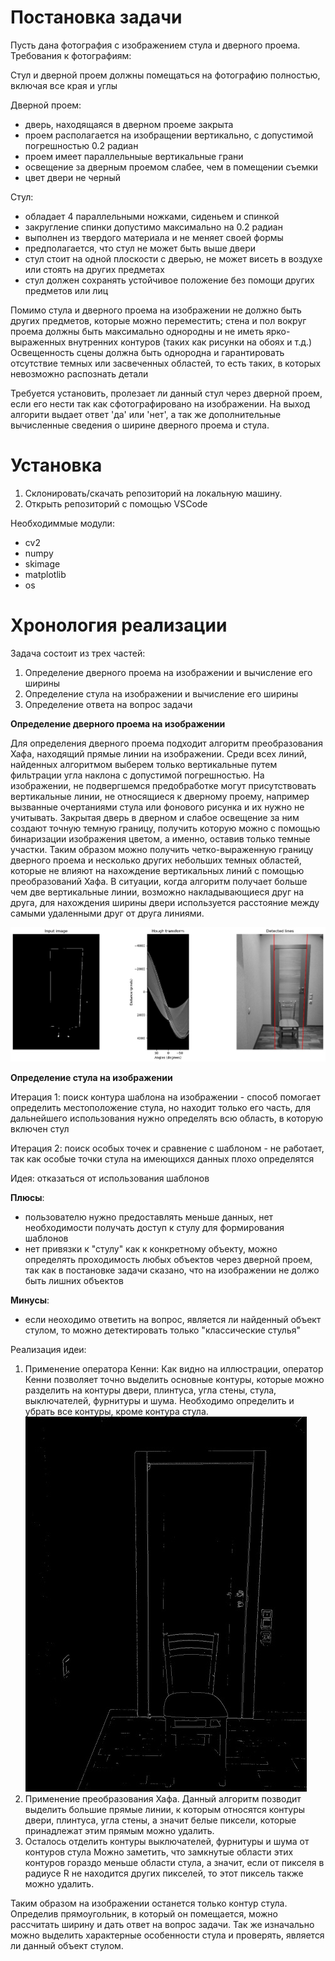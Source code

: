 
# Постановка задачи
Пусть дана фотография с изображением стула и дверного проема. 
Требования к фотографиям:

Стул и дверной проем должны помещаться на фотографию полностью, включая все края и углы

  Дверной проем:
  - дверь, находящаяся в дверном проеме закрыта
  - проем располагается на изобращении вертикально, с допустимой погрешностью 0.2 радиан 
  - проем имеет параллельныые вертикальные грани
  - освещение за дверным проемом слабее, чем в помещении съемки
  - цвет двери не черный
  
  Стул:
  - обладает 4 параллельными ножками, сиденьем и спинкой
  - закругление спинки допустимо максимально на 0.2 радиан
  - выполнен из твердого материала и не меняет своей формы 
  - предполагается, что стул не может быть выше двери 
  - стул стоит на одной плоскости с дверью, не может висеть в воздухе или стоять на других предметах
  - стул должен сохранять устойчивое положение без помощи других предметов или лиц

  Помимо стула и дверного проема на изображении не должно быть других предметов, которые можно переместить; стена и пол вокруг проема должны быть максимально однородны и не иметь ярко-выраженных внутренних контуров (таких как рисунки на обоях и т.д.)
  Освещенность сцены должна быть однородна и гарантировать отсутствие темных или засвеченных областей, то есть таких, в которых невозможно распознать детали

 Требуется установить, пролезает ли данный стул через дверной проем, если его нести так как сфотографировано на изображении. На выход алгорити выдает ответ 'да' или 'нет', а так же дополнительные вычисленные сведения о ширине дверного проема и стула. 

# Установка
1. Склонировать/скачать репозиторий на локальную машину.
2. Открыть репозиторий с помощью VSCode

Необходиммые модули:
 - cv2
 - numpy
 - skimage
 - matplotlib
 - os

# Хронология реализации
Задача состоит из трех частей:
1. Определение дверного проема на изображении и вычисление его ширины
2. Определение стула на изображении и вычисление его ширины
3. Определение ответа на вопрос задачи

**Определение дверного проема на изображении**

 Для определения дверного проема подходит алгоритм преобразования Хафа, находящий прямые линии на изображении. Среди всех линий, найденных алгоритмом выберем только вертикальные путем фильтрации угла наклона с допустимой погрешностью. На изображении, не подвергшемся предобработке могут присутствовать вертикальные линии, не относящиеся к дверному проему, например вызванные очертаниями стула или фонового рисунка и их нужно не учитывать. Закрытая дверь в дверном и слабое освещение за ним создают точную темную границу, получить которую можно с помощью бинаризации изображения цветом, а именно, оставив только темные участки. Таким образом можно получить четко-выраженную границу дверного проема и несколько других небольших темных областей, которые не влияют на нахождение вертикальных линий с помощью преобразований Хафа. В ситуации, когда алгоритм получает больше чем две вертикальные линии, возможно накладывающиеся друг на друга, для нахождения ширины двери используется расстояние между самыми удаленными друг от друга линиями. 

![alt text](/README/hough.jpg)

**Определение стула на изображении**

Итерация 1: поиск контура шаблона на изображении - способ помогает определить местоположение стула, но находит только его часть, для дальнейшего использования нужно определять всю область, в которую включен стул

Итерация 2: поиск особых точек и сравнение с шаблоном - не работает, так как особые точки стула на имеющихся данных плохо определятся

Идея: отказаться от использования шаблонов

**Плюсы**:
- пользователю нужно предоставлять меньше данных, нет необходимости получать доступ к стулу для формирования шаблонов
- нет привязки к "стулу" как к конкретному объекту, можно определять проходимость любых объектов через дверной проем, так как в постановке задачи сказано, что на изображении не должо быть лишних объектов

**Минусы**:
- если неоходимо ответить на вопрос, является ли найденный объект стулом, то можно детектировать только "классические стулья"

Реализация идеи: 
1. Применение оператора Кенни:
Как видно на иллюстрации, оператор Кенни позволяет точно выделить основные контуры, которые можно разделить на контуры двери, плинтуса, угла стены, стула, выключателей, фурнитуры и шума.
Необходимо определить и убрать все контуры, кроме контура стула.
![alt text](README/canny.jpg)
2. Применение преобразования Хафа. 
Данный алгоритм позводит выделить большие прямые линии, к которым относятся контуры двери, плинтуса, угла стены, а значит белые пиксели, которые принадлежат этим прямым можно удалить.
3. Осталось отделить контуры выключателей, фурнитуры и шума от контуров стула
Можно заметить, что замкнутые области этих контуров гораздо меньше области стула, а значит, если от пикселя в радиусе R не находится других пикселей, то этот пиксель также можно удалить.

Таким образом на изображении останется только контур стула. Определив прямоугольник, в который он помещается, можно рассчитать ширину и дать ответ на вопрос задачи. Так же изначально можно выделить характерные особенности стула и проверять, является ли данный объект стулом.
